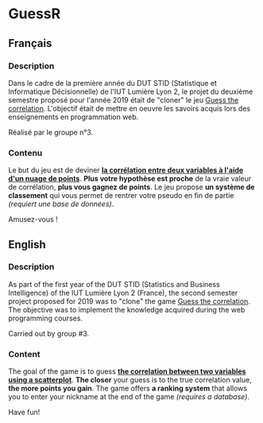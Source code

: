 # GuessR
## Français
### Description
Dans le cadre de la première année du DUT STID (Statistique et Informatique Décisionnelle) de l'IUT Lumière Lyon 2, le projet du deuxième semestre proposé pour l'année 2019 était de "cloner" le jeu [Guess the correlation](http://guessthecorrelation.com). L'objectif était de mettre en oeuvre les savoirs acquis lors des enseignements en programmation web. 

Réalisé par le groupe n°3.

### Contenu
Le but du jeu est de deviner **[la corrélation entre deux variables à l'aide d'un nuage de points](https://fr.wikipedia.org/wiki/Corrélation_(statistiques))**.
**Plus votre hypothèse est proche** de la vraie valeur de corrélation, **plus vous gagnez de points**.
Le jeu propose **un système de classement** qui vous permet de rentrer votre pseudo en fin de partie *(requiert une base de données)*.

Amusez-vous !

## English
### Description
As part of the first year of the DUT STID (Statistics and Business Intelligence) of the IUT Lumière Lyon 2 (France), the second semester project proposed for 2019 was to "clone" the game [Guess the correlation](http://guessthecorrelation.com). The objective was to implement the knowledge acquired during the web programming courses. 

Carried out by group #3.

### Content
The goal of the game is to guess **[the correlation between two variables using a scatterplot](https://fr.wikipedia.org/wiki/Corrélation_(statistics))**.
**The closer** your guess is to the true correlation value, **the more points you gain**.
The game offers **a ranking system** that allows you to enter your nickname at the end of the game *(requires a database)*.

Have fun!

